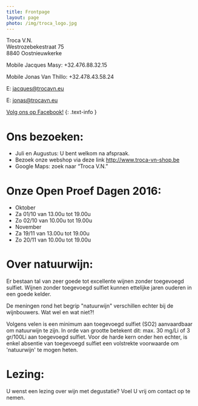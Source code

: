 ```yaml
---
title: Frontpage 
layout: page
photo: /img/troca_logo.jpg
---
```

Troca V.N.  
Westrozebekestraat 75  
8840 Oostnieuwkerke

Mobile Jacques Masy: +32.476.88.32.15
 
Mobile Jonas Van Thillo: +32.478.43.58.24
 
E: <jacques@trocavn.eu>

E: <jonas@trocavn.eu>

[Volg ons op Facebook!](http://www.facebook.be/TrocaVinsNaturels)
{: .text-info }


Ons bezoeken:
============= 

* Juli en Augustus: U bent welkom na afspraak.
* Bezoek onze webshop via deze link <http://www.troca-vn-shop.be>
* Google Maps: zoek naar “Troca V.N.”


Onze Open Proef Dagen 2016:
============================

* Oktober
* Za 01/10 van 13.00u tot 19.00u
* Zo 02/10 van 10.00u tot 19.00u
* November
* Za 19/11 van 13.00u tot 19.00u
* Zo 20/11 van 10.00u tot 19.00u

Over natuurwijn:
================
Er bestaan tal van zeer goede tot excellente wijnen zonder toegevoegd sulfiet. Wijnen zonder toegevoegd sulfiet kunnen ettelijke jaren ouderen 
in een goede kelder. 

De meningen rond het begrip "natuurwijn" verschillen echter bij de wijnbouwers. Wat wel en wat niet?!

Volgens velen is een minimum aan toegevoegd sulfiet (SO2) aanvaardbaar om natuurwijn te zijn.
In orde van grootte betekent dit: max. 30 mg/Li of 3 gr/100Li aan toegevoegd sulfiet. Voor de harde kern onder hen echter, is enkel absentie 
van toegevoegd sulfiet een volstrekte voorwaarde om 'natuurwijn' te mogen heten.

Lezing:
=======
U wenst een lezing over wijn met degustatie? Voel U vrij om contact op te nemen.   







